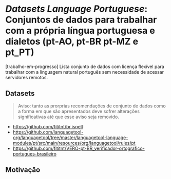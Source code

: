 # _Datasets Language Portuguese_: Conjuntos de dados para trabalhar com a própria língua portuguesa e dialetos (pt-AO, pt-BR pt-MZ e pt_PT)
[trabalho-em-progresso] Lista conjunto de dados com licença flexível para
trabalhar com a linguagem natural português sem necessidade de acessar
servidores remotos.

## Datasets
> Aviso: tanto as prorprias recomendações de conjunto de dados como a forma em
que são apresentados deve sofrer alterações significativas até que esse aviso
seja removido.

- https://github.com/fititnt/br.ispell
- https://github.com/languagetool-org/languagetool/tree/master/languagetool-language-modules/pt/src/main/resources/org/languagetool/rules/pt
- https://github.com/fititnt/VERO-pt-BR_verificador-ortografico-portugues-brasileiro

## Motivação